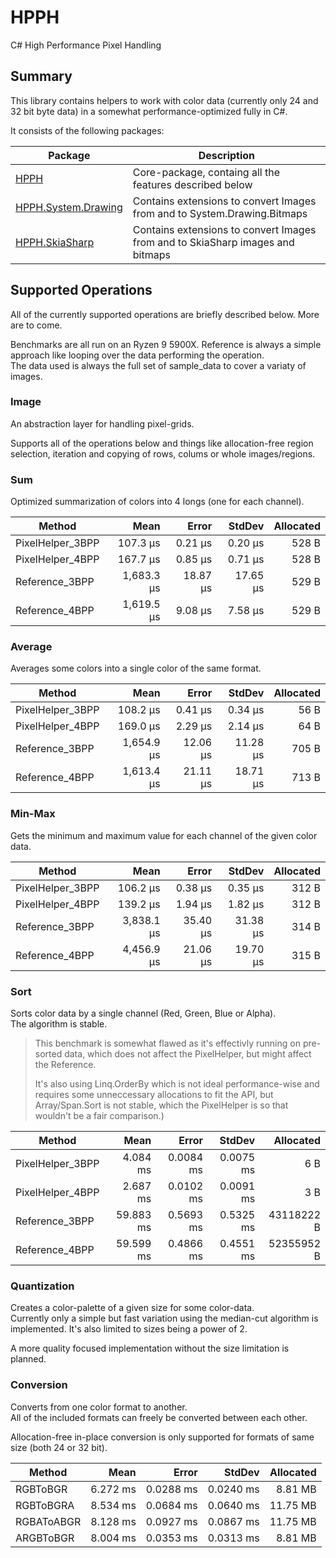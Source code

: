 ﻿# HPPH

C# High Performance Pixel Handling 


## Summary

This library contains helpers to work with color data (currently only 24 and 32 bit byte data) in a somewhat performance-optimized fully in C#.   

It consists of the following packages:

| Package                                                                   | Description                                                                    |
|---------------------------------------------------------------------------|--------------------------------------------------------------------------------|
| [HPPH](https://www.nuget.org/packages/HPPH)                               | Core-package, containg all the features described below                        |
| [HPPH.System.Drawing](https://www.nuget.org/packages/HPPH.System.Drawing) | Contains extensions to convert Images from and to System.Drawing.Bitmaps       |
| [HPPH.SkiaSharp](https://www.nuget.org/packages/HPPH.SkiaSharp)           | Contains extensions to convert Images from and to SkiaSharp images and bitmaps |

## Supported Operations

All of the currently supported operations are briefly described below. More are to come.   

Benchmarks are all run on an Ryzen 9 5900X. Reference is always a simple approach like looping over the data performing the operation.    
The data used is always the full set of sample_data to cover a variaty of images.    


### Image
An abstraction layer for handling pixel-grids.   

Supports all of the operations below and things like allocation-free region selection, iteration and copying of rows, colums or whole images/regions.


### Sum

Optimized summarization of colors into 4 longs (one for each channel).

| Method           | Mean       | Error    | StdDev   | Allocated |
|----------------- |-----------:|---------:|---------:|----------:|
| PixelHelper_3BPP |   107.3 μs |  0.21 μs |  0.20 μs |     528 B |
| PixelHelper_4BPP |   167.7 μs |  0.85 μs |  0.71 μs |     528 B |
| Reference_3BPP   | 1,683.3 μs | 18.87 μs | 17.65 μs |     529 B |
| Reference_4BPP   | 1,619.5 μs |  9.08 μs |  7.58 μs |     529 B |


### Average

Averages some colors into a single color of the same format.

| Method           | Mean       | Error    | StdDev   | Allocated |
|----------------- |-----------:|---------:|---------:|----------:|
| PixelHelper_3BPP |   108.2 μs |  0.41 μs |  0.34 μs |      56 B |
| PixelHelper_4BPP |   169.0 μs |  2.29 μs |  2.14 μs |      64 B |
| Reference_3BPP   | 1,654.9 μs | 12.06 μs | 11.28 μs |     705 B |
| Reference_4BPP   | 1,613.4 μs | 21.11 μs | 18.71 μs |     713 B |


### Min-Max

Gets the minimum and maximum value for each channel of the given color data.

| Method           | Mean       | Error    | StdDev   | Allocated |
|----------------- |-----------:|---------:|---------:|----------:|
| PixelHelper_3BPP |   106.2 μs |  0.38 μs |  0.35 μs |     312 B |
| PixelHelper_4BPP |   139.2 μs |  1.94 μs |  1.82 μs |     312 B |
| Reference_3BPP   | 3,838.1 μs | 35.40 μs | 31.38 μs |     314 B |
| Reference_4BPP   | 4,456.9 μs | 21.06 μs | 19.70 μs |     315 B |


### Sort

Sorts color data by a single channel (Red, Green, Blue or Alpha).   
The algorithm is stable.

> This benchmark is somewhat flawed as it's effectivly running on pre-sorted data, which does not affect the PixelHelper, but might affect the Reference.   
>
> It's also using Linq.OrderBy which is not ideal performance-wise and requires some unneccessary allocations to fit the API, but Array/Span.Sort is not stable, which the PixelHelper is so that wouldn't be a fair comparison.)

| Method           | Mean      | Error     | StdDev    | Allocated  |
|----------------- |----------:|----------:|----------:|-----------:|
| PixelHelper_3BPP |  4.084 ms | 0.0084 ms | 0.0075 ms |        6 B |
| PixelHelper_4BPP |  2.687 ms | 0.0102 ms | 0.0091 ms |        3 B |
| Reference_3BPP   | 59.883 ms | 0.5693 ms | 0.5325 ms | 43118222 B |
| Reference_4BPP   | 59.599 ms | 0.4866 ms | 0.4551 ms | 52355952 B |


### Quantization

Creates a color-palette of a given size for some color-data.   
Currently only a simple but fast variation using the median-cut algorithm is implemented. It's also limited to sizes being a power of 2.   

A more quality focused implementation without the size limitation is planned.


### Conversion

Converts from one color format to another.   
All of the included formats can freely be converted between each other.   

Allocation-free in-place conversion is only supported for formats of same size (both 24 or 32 bit).

| Method     | Mean     | Error     | StdDev    | Allocated |
|----------- |---------:|----------:|----------:|----------:|
| RGBToBGR   | 6.272 ms | 0.0288 ms | 0.0240 ms |   8.81 MB |
| RGBToBGRA  | 8.534 ms | 0.0684 ms | 0.0640 ms |  11.75 MB |
| RGBAToABGR | 8.128 ms | 0.0927 ms | 0.0867 ms |  11.75 MB |
| ARGBToBGR  | 8.004 ms | 0.0353 ms | 0.0313 ms |   8.81 MB |
